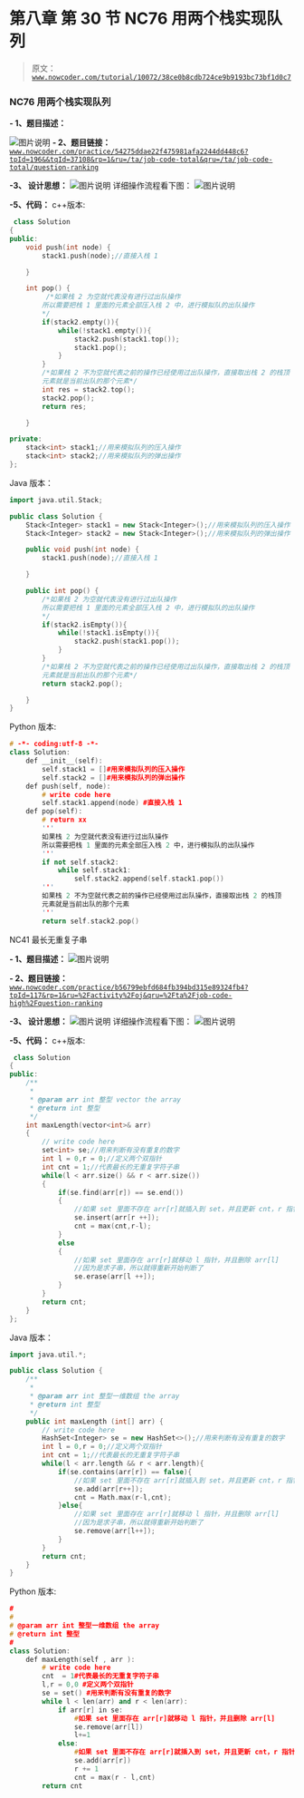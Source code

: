 # 第八章 第 30 节 NC76 用两个栈实现队列

> 原文：[`www.nowcoder.com/tutorial/10072/38ce0b8cdb724ce9b9193bc73bf1d0c7`](https://www.nowcoder.com/tutorial/10072/38ce0b8cdb724ce9b9193bc73bf1d0c7)

### NC76 用两个栈实现队列

**- 1、题目描述：**

![图片说明](img/0d3061e504813e1e4f6e3dc56852cfa4.png "图片标题")
**- 2、题目链接：**
[`www.nowcoder.com/practice/54275ddae22f475981afa2244dd448c6?tpId=196&&tqId=37108&rp=1&ru=/ta/job-code-total&qru=/ta/job-code-total/question-ranking`](https://www.nowcoder.com/practice/54275ddae22f475981afa2244dd448c6?tpId=196&&tqId=37108&rp=1&ru=/ta/job-code-total&qru=/ta/job-code-total/question-ranking)

**-3、 设计思想：**
![图片说明](img/4fc51a5bfb6a50b8c1d2c4417ce726d8.png "图片标题")
详细操作流程看下图：
![图片说明](img/e225cd28a4fbfea48b7c8298570bc4ec.png "图片标题")

**-5、代码：**
c++版本:

```cpp
 class Solution
{
public:
    void push(int node) {
        stack1.push(node);//直接入栈 1

    }

    int pop() {
         /*如果栈 2 为空就代表没有进行过出队操作
        所以需要把栈 1 里面的元素全部压入栈 2 中，进行模拟队的出队操作
        */
        if(stack2.empty()){
            while(!stack1.empty()){
                stack2.push(stack1.top());
                stack1.pop();
            }
        }
        /*如果栈 2 不为空就代表之前的操作已经使用过出队操作，直接取出栈 2 的栈顶
        元素就是当前出队的那个元素*/
        int res = stack2.top();
        stack2.pop();
        return res;

    }

private:
    stack<int> stack1;//用来模拟队列的压入操作
    stack<int> stack2;//用来模拟队列的弹出操作
};

```

Java 版本：

```cpp
import java.util.Stack;

public class Solution {
    Stack<Integer> stack1 = new Stack<Integer>();//用来模拟队列的压入操作
    Stack<Integer> stack2 = new Stack<Integer>();//用来模拟队列的弹出操作

    public void push(int node) {
        stack1.push(node);//直接入栈 1

    }

    public int pop() {
        /*如果栈 2 为空就代表没有进行过出队操作
        所以需要把栈 1 里面的元素全部压入栈 2 中，进行模拟队的出队操作
        */
        if(stack2.isEmpty()){
            while(!stack1.isEmpty()){
                stack2.push(stack1.pop());
            }
        }
        /*如果栈 2 不为空就代表之前的操作已经使用过出队操作，直接取出栈 2 的栈顶
        元素就是当前出队的那个元素*/
        return stack2.pop();

    }
}

```

Python 版本:

```cpp
# -*- coding:utf-8 -*-
class Solution:
    def __init__(self):
        self.stack1 = []#用来模拟队列的压入操作
        self.stack2 = []#用来模拟队列的弹出操作
    def push(self, node):
        # write code here
        self.stack1.append(node) #直接入栈 1
    def pop(self):
        # return xx
        '''
        如果栈 2 为空就代表没有进行过出队操作
        所以需要把栈 1 里面的元素全部压入栈 2 中，进行模拟队的出队操作
        '''
        if not self.stack2:
            while self.stack1:
                self.stack2.append(self.stack1.pop())
        '''
        如果栈 2 不为空就代表之前的操作已经使用过出队操作，直接取出栈 2 的栈顶
        元素就是当前出队的那个元素
        '''
        return self.stack2.pop()

```

NC41 最长无重复子串

**- 1、题目描述：**
![图片说明](img/38db5a4cc1bad384d1cc0eb8b27b5006.png "图片标题")

**- 2、题目链接：**
[`www.nowcoder.com/practice/b56799ebfd684fb394bd315e89324fb4?tpId=117&rp=1&ru=%2Factivity%2Foj&qru=%2Fta%2Fjob-code-high%2Fquestion-ranking`](https://www.nowcoder.com/practice/b56799ebfd684fb394bd315e89324fb4?tpId=117&rp=1&ru=%2Factivity%2Foj&qru=%2Fta%2Fjob-code-high%2Fquestion-ranking)

**-3、 设计思想：**
![图片说明](img/77bf757c8e896a90efb5dac419e10b5a.png "图片标题")
详细操作流程看下图：
![图片说明](img/6357a47a90349921b0a7d4c64e6bfc53.png "图片标题")

**-5、代码：**
c++版本:

```cpp
 class Solution
{
public:
    /**
     *
     * @param arr int 整型 vector the array
     * @return int 整型
     */
    int maxLength(vector<int>& arr)
    {
        // write code here
        set<int> se;//用来判断有没有重复的数字
        int l = 0,r = 0;//定义两个双指针
        int cnt = 1;//代表最长的无重复字符子串
        while(l < arr.size() && r < arr.size())
        {
            if(se.find(arr[r]) == se.end())
            {
                //如果 set 里面不存在 arr[r]就插入到 set，并且更新 cnt，r 指针移动
                se.insert(arr[r ++]);
                cnt = max(cnt,r-l);
            }
            else
            {
                //如果 set 里面存在 arr[r]就移动 l 指针，并且删除 arr[l]
                //因为是求子串，所以就得重新开始判断了
                se.erase(arr[l ++]);
            }
        }
        return cnt;
    }
};

```

Java 版本：

```cpp
import java.util.*;

public class Solution {
    /**
     * 
     * @param arr int 整型一维数组 the array
     * @return int 整型
     */
    public int maxLength (int[] arr) {
        // write code here
        HashSet<Integer> se = new HashSet<>();//用来判断有没有重复的数字
        int l = 0,r = 0;//定义两个双指针
        int cnt = 1;//代表最长的无重复字符子串
        while(l < arr.length && r < arr.length){
            if(se.contains(arr[r]) == false){
                //如果 set 里面不存在 arr[r]就插入到 set，并且更新 cnt，r 指针移动
                se.add(arr[r++]);
                cnt = Math.max(r-l,cnt);
            }else{
                //如果 set 里面存在 arr[r]就移动 l 指针，并且删除 arr[l]
                //因为是求子串，所以就得重新开始判断了
                se.remove(arr[l++]);
            }
        }
        return cnt;
    }
}

```

Python 版本:

```cpp
#
# 
# @param arr int 整型一维数组 the array
# @return int 整型
#
class Solution:
    def maxLength(self , arr ):
        # write code here
        cnt  = 1#代表最长的无重复字符子串
        l,r = 0,0 #定义两个双指针
        se = set() #用来判断有没有重复的数字
        while l < len(arr) and r < len(arr):
            if arr[r] in se:
                #如果 set 里面存在 arr[r]就移动 l 指针，并且删除 arr[l]
                se.remove(arr[l])
                l+=1
            else:
                #如果 set 里面不存在 arr[r]就插入到 set，并且更新 cnt，r 指针移动
                se.add(arr[r])
                r += 1
                cnt = max(r - l,cnt)
        return cnt

```
